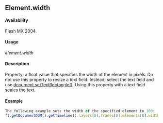 ## Element.width

#### Availability

Flash MX 2004.

#### Usage

*element.width*

#### Description

Property; a float value that specifies the width of the element in pixels.
Do not use this property to resize a text field. Instead, select the text field and use [document.setTextRectangle()](../Document_object/docu9846.md). Using this property with a text field scales the text.

#### Example

```javascript
The following example sets the width of the specified element to 100:
fl.getDocumentDOM().getTimeline().layers[0].frames[0].elements[0].width= 100;

```
